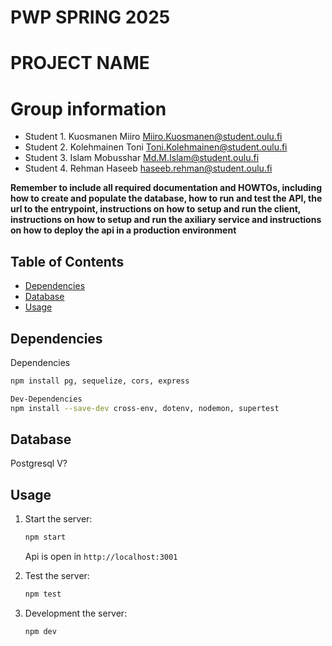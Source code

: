 # PWP SPRING 2025
# PROJECT NAME
# Group information
* Student 1. Kuosmanen Miiro Miiro.Kuosmanen@student.oulu.fi
* Student 2. Kolehmainen Toni Toni.Kolehmainen@student.oulu.fi
* Student 3. Islam Mobusshar 	Md.M.Islam@student.oulu.fi
* Student 4. Rehman Haseeb haseeb.rehman@student.oulu.fi


__Remember to include all required documentation and HOWTOs, including how to create and populate the database, how to run and test the API, the url to the entrypoint, instructions on how to setup and run the client, instructions on how to setup and run the axiliary service and instructions on how to deploy the api in a production environment__

## Table of Contents
- [Dependencies](#dependencies)
- [Database](#database)
- [Usage](#usage)
  
## Dependencies
Dependencies
```sh
npm install pg, sequelize, cors, express
```

```sh
Dev-Dependencies
npm install --save-dev cross-env, dotenv, nodemon, supertest
```

## Database
Postgresql V?
## Usage

1. Start the server:
    ```sh
    npm start
    ```
    Api is open in `http://localhost:3001`

2. Test the server:
    ```sh
    npm test
    ```
3. Development the server:
    ```sh
    npm dev
    ```
